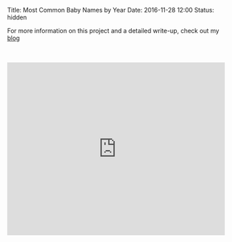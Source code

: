 Title: Most Common Baby Names by Year
Date: 2016-11-28 12:00
Status: hidden

For more information on this project and a detailed write-up, check out my [blog]({filename}../baby_names_shiny.md)

<br>
<br>

<iframe src="http://www.michaeltoth.me/shiny/census_names/top10/" style="border: none; width: 100%; height: 400px"></iframe>

